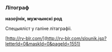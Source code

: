 ### Літограф
**назоўнік, мужчынскі род**

Спецыяліст у галіне літаграфіі.

<a rel="author">[http://rv-blr.com/](http://rv-blr.com/slounik.jsp?letterId=0&maskId=0&pageId=1551)</a>
